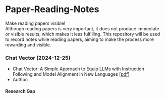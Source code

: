 # Paper-Reading-Notes
Make reading papers visible!  
Although reading papers is very important, it does not produce immediate or visible results, which makes it less fulfilling. This repository will be used to record notes while reading papers, aiming to make the process more rewarding and visible.


### Chat Vector (2024-12-25)
- Chat Vector: A Simple Approach to Equip  LLMs with Instruction Following and Model Alignment in New Languages [[pdf]](https://aclanthology.org/2024.acl-long.590.pdf)
- Author: 
#### Research Gap

<!--stackedit_data:
eyJoaXN0b3J5IjpbMjk2OTM2MzcsODg3MDA4NTQ1LC02NDYzMT
YyNjIsNjE1MzE5MDc3LDE0Njg4NjU5NzBdfQ==
-->